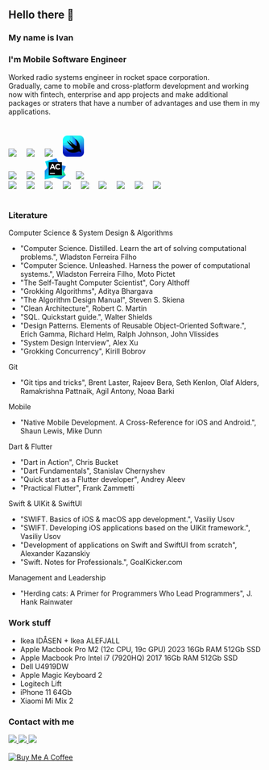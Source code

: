 ## Hello there 👋
### My name is Ivan
### I'm Mobile Software Engineer

Worked radio systems engineer in rocket space corporation.\
Gradually, came to mobile and cross-platform development and working now with fintech, enterprise and app projects and make additional packages or straters that have a number of advantages and use them in my applications.

#
<div align="left">
  <img src="https://cdn.jsdelivr.net/gh/devicons/devicon/icons/dart/dart-original.svg" height="42" />
  <img width="12" />
  <img src="https://cdn.jsdelivr.net/gh/devicons/devicon/icons/flutter/flutter-original.svg" height="42" />
  <img width="12" />
  <img src="https://cdn.jsdelivr.net/gh/devicons/devicon/icons/swift/swift-original.svg" height="42" />
  <img width="12" />
  <img src="https://raw.githubusercontent.com/ivangalkindeveloper/content/refs/heads/main/swift-ui.svg" height="42" />
</div>
<div align="left">
  <img src="https://cdn.jsdelivr.net/gh/devicons/devicon/icons/vscode/vscode-original.svg" height="42" />
  <img width="12" />
  <img src="https://cdn.jsdelivr.net/gh/devicons/devicon/icons/xcode/xcode-original.svg" height="42" />
  <img width="12" />
  <img src="https://raw.githubusercontent.com/ivangalkindeveloper/content/refs/heads/main/app-code.svg" height="42" />
  <img width="12" />
  <img src="https://cdn.jsdelivr.net/gh/devicons/devicon/icons/androidstudio/androidstudio-original.svg" height="42" />
</div>
<div align="left">
  <img src="https://cdn.jsdelivr.net/gh/devicons/devicon/icons/postgresql/postgresql-original.svg" height="42" />
  <img width="12" />
  <img src="https://cdn.jsdelivr.net/gh/devicons/devicon/icons/javascript/javascript-original.svg" height="42" />
  <img width="12" />
  <img src="https://cdn.jsdelivr.net/gh/devicons/devicon/icons/gitlab/gitlab-original.svg" height="42" />
  <img width="12" />
  <img src="https://cdn.jsdelivr.net/gh/devicons/devicon/icons/github/github-original.svg" height="42" />
  <img width="12" />
  <img src="https://cdn.jsdelivr.net/gh/devicons/devicon/icons/git/git-original.svg" height="42" />
  <img width="12" />
  <img src="https://cdn.jsdelivr.net/gh/devicons/devicon/icons/firebase/firebase-plain.svg" height="42" />
  <img width="12" />
  <img src="https://cdn.jsdelivr.net/gh/devicons/devicon/icons/bash/bash-original.svg" height="42" />
  <img width="12" />
  <img src="https://cdn.jsdelivr.net/gh/devicons/devicon/icons/figma/figma-original.svg" height="42" />
  <img width="12" />
  <img src="https://cdn.jsdelivr.net/gh/devicons/devicon/icons/materialui/materialui-original.svg" height="42" />
</div>

#

### Literature
Computer Science & System Design & Algorithms
- "Computer Science. Distilled. Learn the art of solving computational problems.", Wladston Ferreira Filho
- "Computer Science. Unleashed. Harness the power of computational systems.", Wladston Ferreira Filho, Moto Pictet
- "The Self-Taught Computer Scientist", Cory Althoff
- "Grokking Algorithms", Aditya Bhargava
- "The Algorithm Design Manual", Steven S. Skiena
- "Clean Architecture", Robert C. Martin
- "SQL. Quickstart guide.", Walter Shields
- "Design Patterns. Elements of Reusable Object-Oriented Software.", Erich Gamma, Richard Helm, Ralph Johnson, John Vlissides
- "System Design Interview", Alex Xu
- "Grokking Concurrency", Kirill Bobrov

Git
- "Git tips and tricks", Brent Laster, Rajeev Bera, Seth Kenlon, Olaf Alders, Ramakrishna Pattnaik, Agil Antony, Noaa Barki

Mobile
- "Native Mobile Development. A Cross-Reference for iOS and Android.", Shaun Lewis, Mike Dunn

Dart & Flutter
- "Dart in Action", Chris Bucket
- "Dart Fundamentals", Stanislav Chernyshev
- "Quick start as a Flutter developer", Andrey Aleev
- "Practical Flutter", Frank Zammetti

Swift & UIKit & SwiftUI
- "SWIFT. Basics of iOS & macOS app development.", Vasiliy Usov
- "SWIFT. Developing iOS applications based on the UIKit framework.", Vasiliy Usov
- "Development of applications on Swift and SwiftUI from scratch", Alexander Kazanskiy
- "Swift. Notes for Professionals.", GoalKicker.com

Management and Leadership
- "Herding cats: A Primer for Programmers Who Lead Programmers", J. Hank Rainwater

### Work stuff
- Ikea IDÅSEN + Ikea ALEFJALL
- Apple Macbook Pro M2 (12c CPU, 19c GPU) 2023 16Gb RAM 512Gb SSD
- Apple Macbook Pro Intel i7 (7920HQ) 2017 16Gb RAM 512Gb SSD
- Dell U4919DW
- Apple Magic Keyboard 2
- Logitech Lift
- iPhone 11 64Gb
- Xiaomi Mi Mix 2

### Contact with me
<div class="image-row">
  <a href="mailto:ivangalkindeveloper@gmail.com">
    <img src="https://img.shields.io/badge/e‑mail-D14836.svg?style=for-the-badge&logo=GMail&logoColor=white" />
  </a>
  <a href="https://t.me/ivangalkindeveloper">
    <img src="https://img.shields.io/badge/Telegram-blue.svg?&style=for-the-badge&logo=telegram&logoColor=white" />
  </a>
  <a href="https://instagram.com/ivangalkinguitar">
    <img src="https://img.shields.io/badge/Instagram-E4405F.svg?&style=for-the-badge&logo=instagram&logoColor=white" />
  </a>
</div>
<br>
<div>
  <a href="https://www.buymeacoffee.com/ivangalkin" target="_blank">
    <img src="https://cdn.buymeacoffee.com/buttons/v2/default-yellow.png" alt="Buy Me A Coffee" height="32px" width= "128px">
  </a>
</div>
